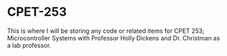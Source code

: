 # CPET-253
This is where I will be storing any code or related items for CPET 253; Microcontroller Systems with Professor Holly Dickens and Dr. Christman as a lab professor.
